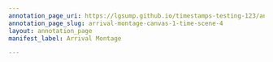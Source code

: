 ```yaml
---
annotation_page_uri: https://lgsump.github.io/timestamps-testing-123/annotations/arrival-montage-canvas-1-time-scene-4.json
annotation_page_slug: arrival-montage-canvas-1-time-scene-4
layout: annotation_page
manifest_label: Arrival Montage

---
```

